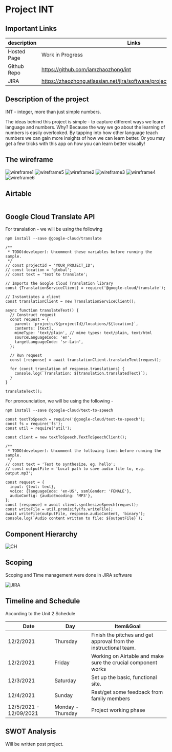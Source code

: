 # Project INT

## Important Links

| description | Links                                                                      |
| ----------- | -------------------------------------------------------------------------- |
| Hosted Page | Work in Progress                                                           |
| Github Repo | https://github.com/iamzhaozhong/int                                        |
| JIRA        | https://zhaozhong.atlassian.net/jira/software/projects/P2/boards/2/roadmap |

## Description of the project

INT - integer, more than just simple numbers.

The ideas behind this project is simple - to capture different ways we learn language and numbers. Why? Because the
way we go about the learning of numbers is easily overlooked. By tapping into how other language teach numbers we
can gain more insights of how we can learn better. Or you may get a few tricks with this app on how you can learn
better visually!

## The wireframe

![wireframe1](https://raw.githubusercontent.com/iamzhaozhong/int/master/assets/Wireframe/Landing.png)
![wireframe5](https://raw.githubusercontent.com/iamzhaozhong/int/master/assets/Wireframe/About.png)
![wireframe2](https://raw.githubusercontent.com/iamzhaozhong/int/master/assets/Wireframe/2.png)
![wireframe3](https://raw.githubusercontent.com/iamzhaozhong/int/master/assets/Wireframe/3.png)
![wireframe4](https://raw.githubusercontent.com/iamzhaozhong/int/master/assets/Wireframe/Practice.png)
![wireframe6](https://raw.githubusercontent.com/iamzhaozhong/int/master/assets/Wireframe/6.png)

## Airtable

```

```

## Google Cloud Translate API

For translation - we will be using the following

```
npm install --save @google-cloud/translate

/**
 * TODO(developer): Uncomment these variables before running the sample.
 */
// const projectId = 'YOUR_PROJECT_ID';
// const location = 'global';
// const text = 'text to translate';

// Imports the Google Cloud Translation library
const {TranslationServiceClient} = require('@google-cloud/translate');

// Instantiates a client
const translationClient = new TranslationServiceClient();

async function translateText() {
  // Construct request
  const request = {
    parent: `projects/${projectId}/locations/${location}`,
    contents: [text],
    mimeType: 'text/plain', // mime types: text/plain, text/html
    sourceLanguageCode: 'en',
    targetLanguageCode: 'sr-Latn',
  };

  // Run request
  const [response] = await translationClient.translateText(request);

  for (const translation of response.translations) {
    console.log(`Translation: ${translation.translatedText}`);
  }
}

translateText();
```

For pronounciation, we will be using the following -

```
npm install --save @google-cloud/text-to-speech

const textToSpeech = require('@google-cloud/text-to-speech');
const fs = require('fs');
const util = require('util');

const client = new textToSpeech.TextToSpeechClient();

/**
 * TODO(developer): Uncomment the following lines before running the sample.
 */
// const text = 'Text to synthesize, eg. hello';
// const outputFile = 'Local path to save audio file to, e.g. output.mp3';

const request = {
  input: {text: text},
  voice: {languageCode: 'en-US', ssmlGender: 'FEMALE'},
  audioConfig: {audioEncoding: 'MP3'},
};
const [response] = await client.synthesizeSpeech(request);
const writeFile = util.promisify(fs.writeFile);
await writeFile(outputFile, response.audioContent, 'binary');
console.log(`Audio content written to file: ${outputFile}`);
```

## Component Hierarchy

![CH](https://raw.githubusercontent.com/iamzhaozhong/int/master/assets/Screen%20Shot%202021-12-02%20at%2010.40.38.png)

## Scoping

Scoping and Time management were done in JIRA software

![JIRA](https://raw.githubusercontent.com/iamzhaozhong/int/master/assets/Screen%20Shot%202021-12-02%20at%2011.12.04.png)

## Timeline and Schedule

According to the Unit 2 Schedule

| Date                   | Day               | Item&Goal                                                        |
| ---------------------- | ----------------- | ---------------------------------------------------------------- |
| 12/2/2021              | Thursday          | Finish the pitches and get approval from the instructional team. |
| 12/2/2021              | Friday            | Working on Airtable and make sure the crucial component works    |
| 12/3/2021              | Saturday          | Set up the basic, functional site.                               |
| 12/4/2021              | Sunday            | Rest/get some feedback from family members                       |
| 12/5/2021 - 12/09/2021 | Monday - Thursday | Project working phase                                            |

## SWOT Analysis

Will be written post project.

